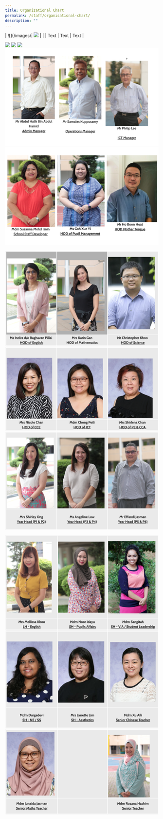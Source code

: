 ```yaml
---
title: Organizational Chart
permalink: /staff/organisational-chart/
description: ""
---
```




|         ![](/images/| ![](https://file.go.gov.sg/67u60i.JPG)  |               |
| Text     | Text     | Text     |



![](https://file.go.gov.sg/67u60i.JPG)
![](https://file.go.gov.sg/u4i7eo.JPG)
![](https://file.go.gov.sg/rirg95.JPG)
![](/images/managers.png)
![](/images/HOD.png)

![](/images/HODs.png)
![](/images/HODs%202.png)
![](/images/Year%20heads.png)

![](/images/LH%20SH.png)
![](/images/SH%202.png)
![](/images/Senior%20staff.png)
